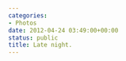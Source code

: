 ```yaml
---
categories:
- Photos
date: 2012-04-24 03:49:00+00:00
status: public
title: Late night.
---
```






